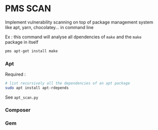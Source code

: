 # PMS SCAN

Implement vulnerability scanning on top of package management system like apt, yarn, chocolatey... in command line 

Ex : this command will analyse all dpendencies of ```make``` and the ```make``` package in itself 
```bash
pms apt-get install make 
```

### Apt 

Required : 
```bash
# list recursively all the dependencies of an apt package
sudo apt install apt-rdepends

``` 
See ```apt_scan.py```


### Composer

### Gem


